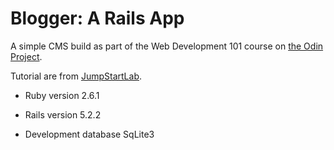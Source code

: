 # Blogger: A Rails App

A simple CMS build as part of the Web Development 101 course on [the Odin Project](https://www.theodinproject.com).

Tutorial are from [JumpStartLab](http://tutorials.jumpstartlab.com/projects/blogger.html).

* Ruby version 2.6.1

* Rails version 5.2.2

* Development database SqLite3
